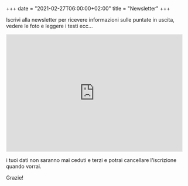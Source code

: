 +++
date = "2021-02-27T06:00:00+02:00"
title = "Newsletter"
+++

<!--

Iscriviti alla newsletter per ricevere informazioni sulle nuove puntate in uscita.

<form style="border:1px solid #ccc;padding:3px;text-align:center;" action="https://tinyletter.com/fotoradio" method="post" target="popupwindow" onsubmit="window.open('https://tinyletter.com/fotoradio', 'popupwindow', 'scrollbars=yes,width=800,height=600');return true"><p><label for="tlemail">Scrivi il tuo indirizzo email</label></p><p><input type="text" style="width:140px" name="email" id="tlemail" /></p><input type="hidden" value="1" name="embed"/><input type="submit" value="Iscriviti" /><p><a href="https://tinyletter.com" target="_blank">powered by TinyLetter</a></p></form>


-->

Iscrivi alla newsletter per ricevere informazioni sulle puntate in uscita, vedere le foto e leggere i testi ecc...

<iframe src="https://fotoradio.substack.com/embed" width="480" height="320" align="center" style="border:1px solid #EEE; background:white;" frameborder="0" scrolling="no"></iframe>

i tuoi dati non saranno mai ceduti e terzi e potrai cancellare l'iscrizione quando vorrai.

Grazie!

